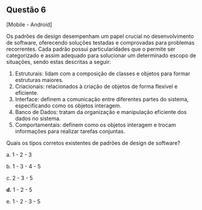 

## Questão 6
[Mobile - Android]

Os padrões de design desempenham um papel crucial no desenvolvimento de software, oferecendo soluções testadas e comprovadas para problemas recorrentes.
Cada padrão possui particularidades que o permite ser categorizado e assim adequado para solucionar um determinado escopo de situações, sendo estas descritas a seguir:
1. Estruturais: lidam com a composição de classes e objetos para formar estruturas maiores.
2. Criacionais: relacionados à criação de objetos de forma flexível e eficiente.
3. Interface: definem a comunicação entre diferentes partes do sistema, especificando como os objetos interagem.
4. Banco de Dados: tratam da organização e manipulação eficiente dos dados no sistema.
5. Comportamentais: definem como os objetos interagem e trocam informações para realizar tarefas conjuntas.

Quais os tipos corretos existentes de padrões de design de software?

a. 1 - 2 - 3

b. 1 - 3 - 4 - 5

c. 2 - 3 - 5

**d.** 1 - 2 - 5

e. 1 - 2 - 3 - 5



